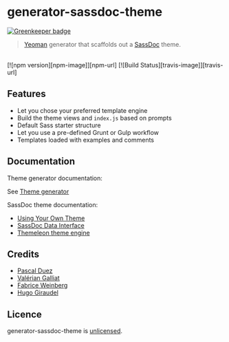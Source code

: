 # generator-sassdoc-theme

[![Greenkeeper badge](https://badges.greenkeeper.io/SassDoc/generator-sassdoc-theme.svg)](https://greenkeeper.io/)

> [Yeoman] generator that scaffolds out a [SassDoc] theme.

<br>
[![npm version][npm-image]][npm-url]
[![Build Status][travis-image]][travis-url]

## Features

* Let you chose your preferred template engine
* Build the theme views and `index.js` based on prompts
* Default Sass starter structure
* Let you use a pre-defined Grunt or Gulp workflow
* Templates loaded with examples and comments


## Documentation

Theme generator documentation:

See [Theme generator](http://sassdoc.com/theme-generator)

SassDoc theme documentation:

* [Using Your Own Theme](http://sassdoc.com/using-your-own-theme)
* [SassDoc Data Interface](http://sassdoc.com/data-interface)
* [Themeleon theme engine](https://github.com/themeleon/themeleon/blob/master/README.md)


## Credits

* [Pascal Duez](https://twitter.com/pascalduez)
* [Valérian Galliat](https://twitter.com/valeriangalliat)
* [Fabrice Weinberg](https://twitter.com/fweinb)
* [Hugo Giraudel](http://twitter.com/HugoGiraudel)


## Licence

generator-sassdoc-theme is [unlicensed](http://unlicense.org/).


[Yeoman]: http://yeoman.io
[SassDoc]: https://github.com/SassDoc/sassdoc
[npm-url]: https://www.npmjs.org/package/generator-sassdoc-theme
[npm-image]: http://img.shields.io/npm/v/generator-sassdoc-theme.svg?style=flat-square
[travis-url]: https://travis-ci.org/SassDoc/generator-sassdoc-theme?branch=master
[travis-image]: http://img.shields.io/travis/SassDoc/generator-sassdoc-theme.svg?style=flat-square
